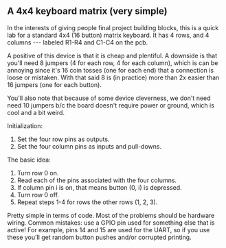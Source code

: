 ## A 4x4 keyboard matrix (very simple)

In the interests of giving people final project building blocks, this
is a quick lab for a standard 4x4 (16 button) matrix keyboard.  It has
4 rows, and 4 columns --- labeled R1-R4 and C1-C4 on the pcb.

A positive of this device is that it is cheap and plentiful.  A downside
is that you'll need 8 jumpers (4 for each row, 4 for each column),
which is can be annoying since it's 16 coin tosses (one for each end)
that a connection is loose or mistaken.  With that said 8 is (in practice)
more than 2x easier than 16 jumpers (one for each button).

You'll also note that because of some device cleverness, we don't need
need 10 jumpers b/c the board doesn't require power or ground, which is
cool and a bit weird.

Initialization:
  1. Set the four row pins as outputs.
  2. Set the four column pins as inputs and pull-downs.

The basic idea: 
  1. Turn row 0 on.
  2. Read each of the pins associated with the four columns.
  3. If column pin i is on, that means button (0, i) is depressed.
  4. Turn row 0 off.
  5. Repeat steps 1-4 for rows the other rows (1, 2, 3).

Pretty simple in terms of code.  Most of the problems should be hardware
wiring.  Common mistakes: use a GPIO pin used for something else that
is active!   For example, pins 14 and 15 are used for the UART, so if
you use these you'll get random button pushes and/or corrupted printing.
